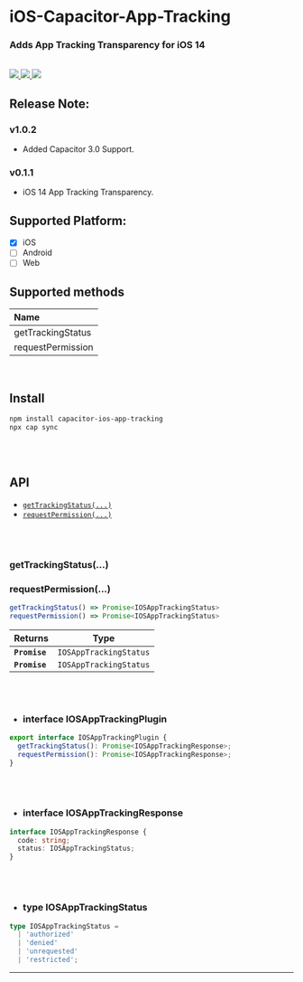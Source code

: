 # iOS-Capacitor-App-Tracking

### Adds App Tracking Transparency for iOS 14

<br/>

<!-- Badges -->
<a href="https://npmjs.com/package/capacitor-ios-app-tracking">
  <img src="https://badgen.net/npm/v/capacitor-ios-app-tracking">
</a>
<a href="https://npmjs.com/package/capacitor-ios-app-tracking">
  <img src="https://badgen.net/npm/dt/capacitor-ios-app-tracking">
</a>
<a href="https://npmjs.com/package/capacitor-ios-app-tracking">
  <img src="https://badgen.net/npm/license/capacitor-ios-app-tracking">
</a>

## Release Note:

### v1.0.2

- Added Capacitor 3.0 Support.

### v0.1.1

- iOS 14 App Tracking Transparency.

## Supported Platform:

- [x] iOS
- [ ] Android
- [ ] Web

## Supported methods

| Name              |
| :---------------- |
| getTrackingStatus |
| requestPermission |

<br/>

## Install

```bash
npm install capacitor-ios-app-tracking
npx cap sync
```

<br/>
<br/>

## API

<docgen-index>

- [`getTrackingStatus(...)`](#getTrackingStatus)
- [`requestPermission(...)`](#requestPermission)

</docgen-index>

<docgen-api>
<!--Update the source file JSDoc comments and rerun docgen to update the docs below-->
<br/>
<br/>

### getTrackingStatus(...)

### requestPermission(...)

```typescript
getTrackingStatus() => Promise<IOSAppTrackingStatus>
requestPermission() => Promise<IOSAppTrackingStatus>
```

| Returns       | Type                              |
| ------------- | --------------------------------- |
| **`Promise`** | <code>IOSAppTrackingStatus</code> |
| **`Promise`** | <code>IOSAppTrackingStatus</code> |

<br/>
<br/>

- ### interface IOSAppTrackingPlugin

```typescript
export interface IOSAppTrackingPlugin {
  getTrackingStatus(): Promise<IOSAppTrackingResponse>;
  requestPermission(): Promise<IOSAppTrackingResponse>;
}
```

<br/>
<br/>

- ### interface IOSAppTrackingResponse

```typescript
interface IOSAppTrackingResponse {
  code: string;
  status: IOSAppTrackingStatus;
}
```

<br/>
<br/>

- ### type IOSAppTrackingStatus

```typescript
type IOSAppTrackingStatus =
  | 'authorized'
  | 'denied'
  | 'unrequested'
  | 'restricted';
```

---

</docgen-api>
